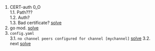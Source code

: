 1. CERT-auth 0_O  
  1.1. Path???  
  1.2. Auth?  
  1.3. Bad certificate? [solve](https://stackoverflow.com/questions/55803125/tls-handshake-failed-with-error-remote-error-tls-bad-certificate-server-ordere)
2. go mod. [solve](https://stackoverflow.com/questions/57105051/hyperledger-fabric-sdk-go-showing-cannot-convert-nil-to-type-csr-keyrequest/57284309#57284309)
3. `config.yaml`  
  3.1. `no channel peers configured for channel [mychannel]` [solve](https://stackoverflow.com/questions/55936208/failed-to-get-discovery-service-could-not-get-chconfig-cache-reference-read-co)
  3.2. next [solve](https://stackoverflow.com/questions/47978986/hyperledger-fabric-peer-connection-error-with-orderer)
